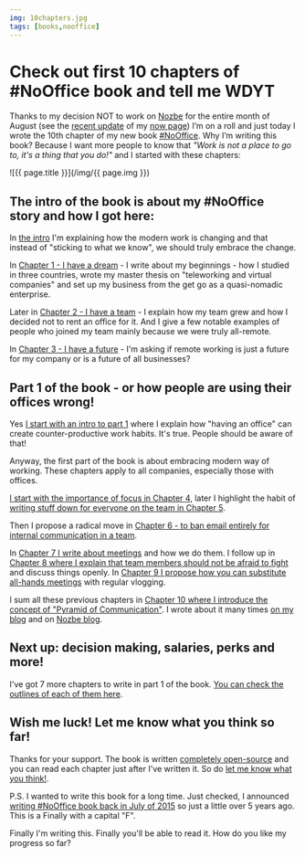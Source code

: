 ```yaml
---
img: 10chapters.jpg
tags: [books,nooffice]
---
```


# Check out first 10 chapters of #NoOffice book and tell me WDYT

Thanks to my decision NOT to work on [Nozbe][n] for the entire month of August (see the [recent update](/now200801/) of my [now page](/now)) I’m on a roll and just today I wrote the 10th chapter of my new book [#NoOffice](https://NoOffice.org/). Why I’m writing this book? Because I want more people to know that *"Work is not a place to go to, it's a thing that you do!"* and I started with these chapters:

<!--More-->

![{{ page.title }}](/img/{{ page.img }})

## The intro of the book is about my #NoOffice story and how I got here:

In [the intro](https://nooffice.org/book/intro) I'm explaining how the modern work is changing and that instead of "sticking to what we know", we should truly embrace the change.

In [Chapter 1 - I have a dream](https://nooffice.org/book/dream) - I write about my beginnings - how I studied in three countries, wrote my master thesis on "teleworking and virtual companies" and set up my business from the get go as a quasi-nomadic enterprise.

Later in [Chapter 2 - I have a team](https://nooffice.org/book/team) - I explain how my team grew and how I decided not to rent an office for it. And I give a few notable examples of people who joined my team mainly because we were truly all-remote.

In [Chapter 3 - I have a future](https://nooffice.org/book/future) - I'm asking if remote working is just a future for my company or is a future of all businesses?

## Part 1 of the book - or how people are using their offices wrong!

Yes [I start with an intro to part 1](https://nooffice.org/book/one) where I explain how "having an office" can create counter-productive work habits. It's true. People should be aware of that!

Anyway, the first part of the book is about embracing modern way of working. These chapters apply to all companies, especially those with offices.

[I start with the importance of focus in Chapter 4](https://nooffice.org/book/focus), later I highlight the habit of [writing stuff down for everyone on the team in Chapter 5](https://nooffice.org/book/write).

Then I propose a radical move in [Chapter 6 - to ban email entirely for internal communication in a team](https://nooffice.org/book/email).

In [Chapter 7 I write about meetings](https://nooffice.org/book/meetings) and how we do them. I follow up in [Chapter 8 where I explain that team members should not be afraid to fight](https://nooffice.org/book/fight) and discuss things openly. In [Chapter 9 I propose how you can substitute all-hands meetings](https://nooffice.org/book/vlog) with regular vlogging.

I sum all these previous chapters in [Chapter 10 where I introduce the concept of "Pyramid of Communication"](https://nooffice.org/book/pyramid). I wrote about it many times [on my blog](https://sliwinski.com/pyramid) and on [Nozbe blog](https://nozbe.com/blog/communication-pyramid/).

## Next up: decision making, salaries, perks and more!

I've got 7 more chapters to write in part 1 of the book. [You can check the outlines of each of them here](https://NoOffice.org/book).

## Wish me luck! Let me know what you think so far!

Thanks for your support. The book is written [completely open-source](https://NoOffice.org/license) and you can read each chapter just after I've written it. So do [let me know what you think!](/contact).

P.S. I wanted to write this book for a long time. Just checked, I announced [writing #NoOffice book back in July of 2015](https://sliwinski.com/noofficebook) so just a little over 5 years ago. This is a Finally with a capital "F". 

Finally I'm writing this. Finally you'll be able to read it. How do you like my progress so far?

[n]: https://michael.gratis/nozbe